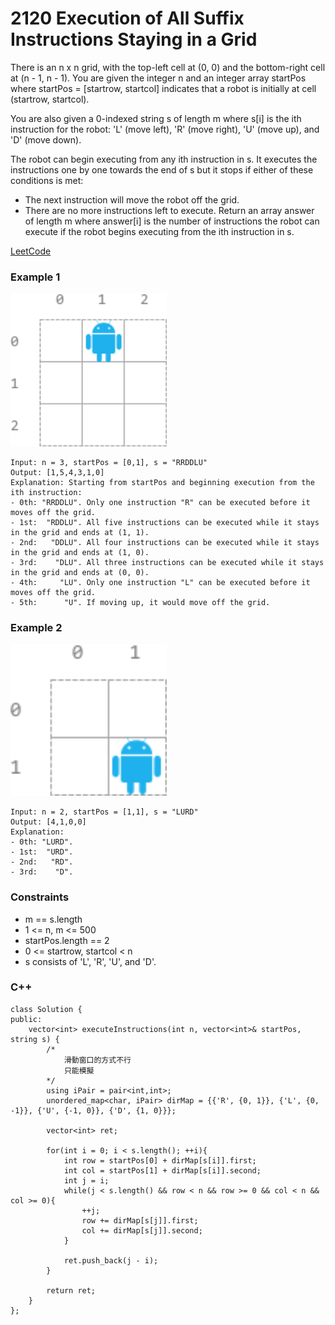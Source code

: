 # 2120 Execution of All Suffix Instructions Staying in a Grid

There is an n x n grid, with the top-left cell at (0, 0) and the bottom-right cell at (n - 1, n - 1). You are given the integer n and an integer array startPos where startPos = [startrow, startcol] indicates that a robot is initially at cell (startrow, startcol).

You are also given a 0-indexed string s of length m where s[i] is the ith instruction for the robot: 'L' (move left), 'R' (move right), 'U' (move up), and 'D' (move down).

The robot can begin executing from any ith instruction in s. It executes the instructions one by one towards the end of s but it stops if either of these conditions is met:

* The next instruction will move the robot off the grid.
* There are no more instructions left to execute.
Return an array answer of length m where answer[i] is the number of instructions the robot can execute if the robot begins executing from the ith instruction in s.
 
[LeetCode](https://leetcode.cn/problems/execution-of-all-suffix-instructions-staying-in-a-grid/)

### Example 1

<img src="img/2120_1.png" width = "250"/>

```
Input: n = 3, startPos = [0,1], s = "RRDDLU"
Output: [1,5,4,3,1,0]
Explanation: Starting from startPos and beginning execution from the ith instruction:
- 0th: "RRDDLU". Only one instruction "R" can be executed before it moves off the grid.
- 1st:  "RDDLU". All five instructions can be executed while it stays in the grid and ends at (1, 1).
- 2nd:   "DDLU". All four instructions can be executed while it stays in the grid and ends at (1, 0).
- 3rd:    "DLU". All three instructions can be executed while it stays in the grid and ends at (0, 0).
- 4th:     "LU". Only one instruction "L" can be executed before it moves off the grid.
- 5th:      "U". If moving up, it would move off the grid.
```

### Example 2

<img src="img/2120_2.png" width = "250"/>

```
Input: n = 2, startPos = [1,1], s = "LURD"
Output: [4,1,0,0]
Explanation:
- 0th: "LURD".
- 1st:  "URD".
- 2nd:   "RD".
- 3rd:    "D".
```

### Constraints

* m == s.length
* 1 <= n, m <= 500
* startPos.length == 2
* 0 <= startrow, startcol < n
* s consists of 'L', 'R', 'U', and 'D'.

### C++ 

```
class Solution {
public:
    vector<int> executeInstructions(int n, vector<int>& startPos, string s) {
        /*
            滑動窗口的方式不行
            只能模擬
        */
        using iPair = pair<int,int>;
        unordered_map<char, iPair> dirMap = {{'R', {0, 1}}, {'L', {0, -1}}, {'U', {-1, 0}}, {'D', {1, 0}}};
        
        vector<int> ret;

        for(int i = 0; i < s.length(); ++i){
            int row = startPos[0] + dirMap[s[i]].first;
            int col = startPos[1] + dirMap[s[i]].second;
            int j = i;
            while(j < s.length() && row < n && row >= 0 && col < n && col >= 0){
                ++j;
                row += dirMap[s[j]].first;
                col += dirMap[s[j]].second;
            }

            ret.push_back(j - i);
        }

        return ret;
    }
};
```